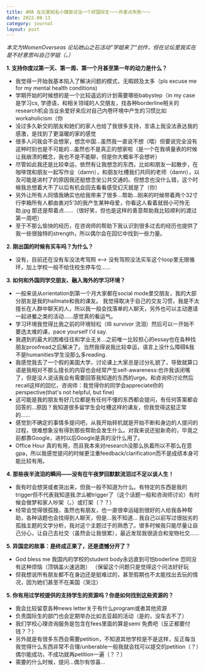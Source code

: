 ```yaml
---
title: AMA 在北美知名小镇尝试当一个好国际生～～并差点失败～～
date: 2022-08-13
category: journal
layout: post
---
```


*本文为WomenOverseas 论坛她山之石活动”学姐来了“创作，但在论坛里我实在是不好意思叫自己学姐（。）*

**1. 支持你度过第一天、第一周、第一个月甚至第一年的动力是什么？**
- 我觉得一开始我基本陷入了解决问题的模式，无暇顾及太多（pls excuse me for my mental health conditions)
- 学期开始的时候想的是一个比较遥远的计划需要哪些babystep（in my case是学习cs, 学德语，和相关领域的人交朋友，找各种borderline相关的research机会当业余爱好来应对自己内卷环境中产生的习惯比如workaholicism（你
- 没过多久新交的朋友和她们的家人也给了我很多支持，言语上我没法表达我的感激，是找到了更温暖的家的感觉
- 很多人问我会不会想家，想念中国...虽然我一直说不想（喂）但要说完全没有这种时刻也是不可能的...虽然也不是真正的想家啦（是一个在我填量表的时候让我崩溃的概念，我也不是不能聊，但是你大概率不会想听）
- 尽管如此我还是比较幸运，依然有让我想念的东西，比如和朋友一起散步，在咖啡馆和朋友一起写作业（damn），和朋友吐槽我们共同的老师（damn），以及可能是进村了的原因我还挺想念坐公共交通的。但想念也没什么错，这个时候我总想着大不了以后有机会回去看看感受幻灭就是了（你）
- 另外让所有人同情我确实也给我带来了很多...帮助...刚来的时候带着两个32寸行李箱所有人都由衷对5‘3的我产生某种母爱，你看这人看着就弱小可怜无助.jpg 那还是帮着点......（很好笑，但也是这样的善意帮助我比较顺利的渡过第一周吧）
- 至于不那么愉快的经历，在咨询师的帮助下我认识到很多过去的经历也提供了我一些很独特的strength，所以偶尔会在回忆中找到一些力量。

**2. 刚出国的时候有买车吗？为什么？**
- 没有，目前还在没有车没法考驾照 <--> 没有驾照没法买车这个loop里无限循环，加上学校一般不给住校生停车位......  

**3. 如何和外国同学交朋友、融入海外的学习环境？**  
- 一般来说从orientation到第一个月大家都在social mode里交朋友，我的大部分朋友是我的hallmate和我的课友。
我觉得取决于自己的交友习惯，我是不太擅长在人群中聊天的人，所以我一般会找落单的人聊天，另外也可以主动邀请一起进餐之类的活动......感觉真的看运气。
- 学习环境我觉得比我之前的环境轻松（IB survivor 流泪）然后可以一开始不要选太难的课，pace yourself I'd say. 
- 我遇到的最大的困难往往和学业无关...之前唯一比较担心的essay也在各种找朋友proofread之后解决了。当然我得说我比较幸运，语言上没什么障碍&我不是humanities学生没那么多reading. 
- 我感觉我去了一个假的美国大学，讨论课上大家总是过分礼貌了，导致就算口语是我相对不那么擅长的内容也会经常产生self-awareness:也许我该闭嘴了，但是没人说话我会有需要回答我知道的东西的urge。和咨询师讨论然后recall这样的回忆，咨询师：我觉得你的同学会appreciate你的perspective(that's not helpful, but fine)  
- 这可能是我的朋友有好几位都是有任何不懂的东西都会提问，有任何答案都会回答的...原因？我知道很多留学生会吐槽这样的课友，但我觉得这挺正常的......
- 感觉到不确定的事情多提问吧，从我开始转机就是开始不断和身边的人提问的过程，很难想象没有得到那些帮助会发生什么。对我来说还挺新奇的，毕竟之前都靠Google，进村以后Google是真的没什么用了。
- Office Hour 真的有用，而且我本来对research没那么执着所以不那么在意gpa，所以我感觉提问的时候更注重feedback/clarification而不是成绩本身可能比较有用。

**4. 那些夜半流泪的瞬间——没有在午夜梦回默默流泪过不足以谈人生！**   
- 我有时会想哭或者哭出来，但我一般不知道为什么。有特定的东西是我的trigger但不代表我知道我*怎么*被trigger了（这个话题一般和咨询师讨论）有时候会做梦和家人吵架（。）或打架（？？）
- 经常会觉得很孤独，虽然也有朋友，也一直很幸运碰到很好的人给我各种帮助，各种话题也会找得到人聊天，但是...我不知道... 我自己以前写过很拙劣的孤独主题的文学分析，我对这个主题过于的熟悉了。很多时候我只能尽量让自己分心，让自己去社交（虽然会让我很累），最近发现我很适合和宠物社交...... 

**5. 异国恋的故事：是终成正果了，还是遗憾分开了？**  
- God bless me 我国内的学校的student body永远直到可怕boderline 恐同没有这种烦恼（顶锅盖火速逃跑）  （保留这个问题只是觉得这个问法好好玩
- 但我想说所有朋友都不在身边还是挺难过的，甚至假期也不太能找出去玩的情况，因为她们甚至不在美国（哭泣）


**5. 你有用过学校提供的支持学生的资源吗？你是如何找到这些资源的？**  
- 我会比较留意各种news letter关于有什么program或者其他资源
- 负责国际生的部门也会定期举办比如去亚超的活动（是的，没车去不了）
- 我们学校心理咨询服务是包含在fees里面的算是semi 免费吧（反正都要付钱？？）
- 另外就是有很多东西会需要petition，不知道其他学校是不是这样，反正每当我觉得什么东西非常不合理/unberable一般我就会找可以提交的petition（？）偶尔能成功，不成功就再petition一遍（？？）
- 需要的什么时候，提问...偶尔有惊喜...

